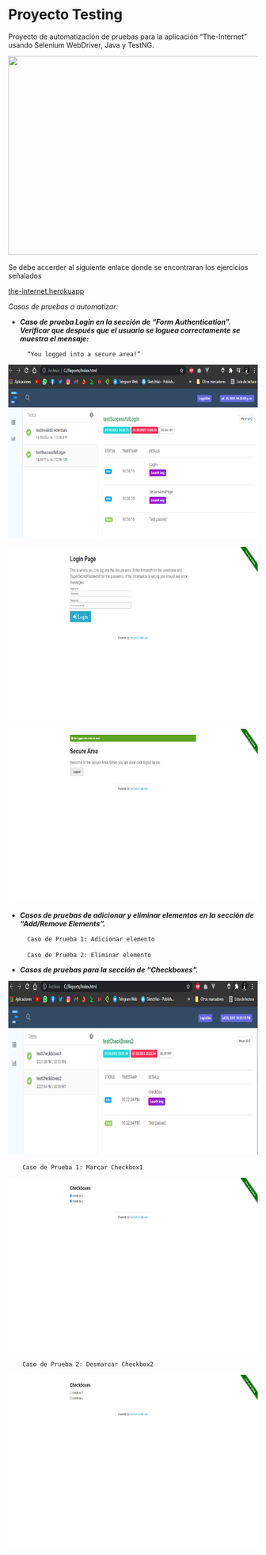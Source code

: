 # Proyecto Testing
Proyecto de automatización de pruebas para la aplicación “The-Internet” usando Selenium WebDriver, Java y TestNG.

<p align="center">
  <img width="600" height="400" src="https://www.bugraptors.com/blog/public/blog_images/why-we-choose-selenium-webdriver-over-selenium-ide-wyc9f-600x400.jpg">
</p>

Se debe accerder al siguiente enlace donde se encontraran los ejercicios señalados

[the-internet.herokuapp](https://the-internet.herokuapp.com/)

*Casos de pruebas a automatizar:*

+ ***Caso de prueba Login en la sección de “Form Authentication”. Verificar que después que el usuario se loguea correctamente se muestra el mensaje:***

        “You logged into a secure area!”

<p align="center">
  <img width="800" height="350" src="src\img\loginTest\loginReportingScreen.png">
</p>
<p align="center">
  <img width="700" height="350" src="src\img\loginTest\loginGoodCredentials.png">
</p>
<p align="center">
  <img width="700" height="350" src="src\img\loginTest\loginSuccess.png">
</p>

+ ***Casos de pruebas de adicionar y eliminar elementos en la sección de “Add/Remove Elements”.***

        Caso de Prueba 1: Adicionar elemento

        Caso de Prueba 2: Eliminar elemento


+ ***Casos de pruebas para la sección de “Checkboxes”.***

<p align="center">
  <img width="800" height="350" src="src\img\checkboxTest\checkboxReportingScreen.png">
</p>

        Caso de Prueba 1: Marcar Checkbox1

<p align="center">
  <img width="700" height="350" src="src\img\checkboxTest\checkboxSelected.png">
</p>

        Caso de Prueba 2: Desmarcar Checkbox2

<p align="center">
  <img width="700" height="350" src="src\img\checkboxTest\checkboxUnselected.png">
</p>